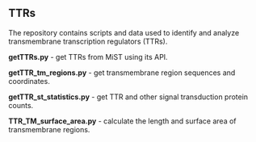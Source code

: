 ## TTRs

The repository contains scripts and data used to identify and analyze transmembrane transcription regulators (TTRs).

**getTTRs.py** - get TTRs from MiST using its API.

**getTTR_tm_regions.py** - get transmembrane region sequences and coordinates.

**getTTR_st_statistics.py** - get TTR and other signal transduction protein counts.

**TTR_TM_surface_area.py** - calculate the length and surface area of transmembrane regions.

